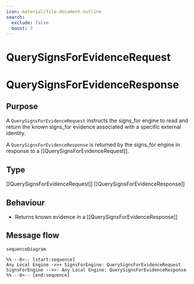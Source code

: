 ```yaml
---
icon: material/file-document-outline
search:
  exclude: false
  boost: 2
---
```


<div class="message" markdown>

# QuerySignsForEvidenceRequest

# QuerySignsForEvidenceResponse

## Purpose

<!-- --8<-- [start:purpose] -->
A `QuerySignsForEvidenceRequest` instructs the signs_for engine to read and return the known signs_for evidence associated with a specific external identity.

A `QuerySignsForEvidenceResponse` is returned by the signs_for engine in response to a [[QuerySignsForEvidenceRequest]].
<!-- --8<-- [end:purpose] -->

## Type

<!-- --8<-- [start:type] -->
[[QuerySignsForEvidenceRequest]]
[[QuerySignsForEvidenceResponse]]
<!-- --8<-- [end:type] -->

## Behaviour

<!-- --8<-- [start:behaviour] -->
- Returns known evidence in a [[QuerySignsForEvidenceResponse]]
<!-- --8<-- [end:behaviour] -->

## Message flow

<!-- --8<-- [start:messages] -->
```mermaid
sequenceDiagram

%% --8<-- [start:sequence]
Any Local Engine ->>+ SignsForEngine: QuerySignsForEvidenceRequest
SignsForEngine -->>- Any Local Engine: QuerySignsForEvidenceResponse
%% --8<-- [end:sequence]
```
<!-- --8<-- [end:messages] -->

</div>
